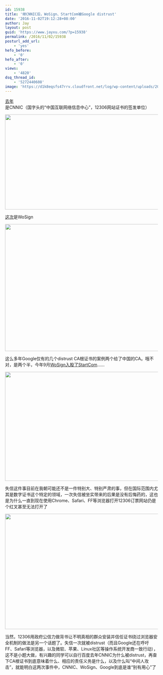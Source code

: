 ```yaml
---
id: 15938
title: '继CNNIC后，WoSign、StartCom被Google distrust'
date: '2016-11-02T19:12:28+08:00'
author: Jay
layout: post
guid: 'https://www.jayxu.com/?p=15938'
permalink: /2016/11/02/15938
posturl_add_url:
    - 'yes'
hefo_before:
    - '0'
hefo_after:
    - '0'
views:
    - '4820'
dsq_thread_id:
    - '5272440608'
image: 'https://d1k8eqsfs47rrv.cloudfront.net/log/wp-content/uploads/2016/11/201512095561449652247953.jpg'
---
```


<a href="https://security.googleblog.com/2015/03/maintaining-digital-certificate-security.html" target="_blank">去年</a>是CNNIC（国字头的“中国互联网络信息中心”，12306网站证书的签发单位）

<a href="http://www.jayxu.com/log/wp-content/uploads/2016/11/WechatIMG121.jpeg"><img class="alignnone size-medium wp-image-15939" src="http://www.jayxu.com/log/wp-content/uploads/2016/11/WechatIMG121-640x312.jpeg" alt="" width="640" height="312" /></a>

<a href="https://security.googleblog.com/2016/10/distrusting-wosign-and-startcom.html?m=1" target="_blank">这次</a>是WoSign

<a href="http://www.jayxu.com/log/wp-content/uploads/2016/11/WechatIMG120.jpeg"><img class="alignnone size-medium wp-image-15942" src="http://www.jayxu.com/log/wp-content/uploads/2016/11/WechatIMG120-640x417.jpeg" alt="" width="640" height="417" /></a>

这么多年Google仅有的几个distrust CA根证书的案例两个给了中国的CA。哦不对，是两个半，今年9月<a href="http://weibo.com/ttarticle/p/show?id=2309404021487999802068#_0" target="_blank">WoSign入股了StartCom</a>……

<a href="http://www.jayxu.com/log/wp-content/uploads/2016/11/WechatIMG122.jpeg"><img class="alignnone size-medium wp-image-15941" src="http://www.jayxu.com/log/wp-content/uploads/2016/11/WechatIMG122-640x358.jpeg" alt="" width="640" height="358" /></a>

失信这件事目前在我朝可能还不是一件特别大、特别严肃的事，但在国际范围内尤其是数字证书这个特定的领域，一次失信被坐实带来的后果是没有后悔药的，这也是为什么一直到现在使用Chrome、Safari、FF等浏览器打开12306订票网站仍是个红叉甚至无法打开了

<a href="http://www.jayxu.com/log/wp-content/uploads/2016/11/WechatIMG123.jpeg"><img class="alignnone size-medium wp-image-15940" src="http://www.jayxu.com/log/wp-content/uploads/2016/11/WechatIMG123-640x379.jpeg" alt="" width="640" height="379" /></a>

当然，12306用政府公信力做背书让不明真相的群众安装并信任证书绕过浏览器安全机制的做法是另一个话题了。失信一次就被distrust（而且Google还在呼吁FF、Safari等浏览器，以及微软、苹果、Linux社区等操作系统开发商一致行动），这不是小题大做，有兴趣的同学可以自行百度去年CNNIC为什么被distrust，再查下CA根证书到底意味着什么、相应的责任义务是什么，以及什么叫“中间人攻击”，就能明白这两次事件中，CNNIC、WoSign、Google到底是谁“别有用心”了